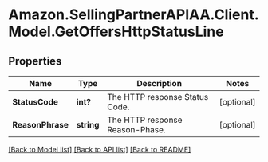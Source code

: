 # Amazon.SellingPartnerAPIAA.Client.Model.GetOffersHttpStatusLine
## Properties

Name | Type | Description | Notes
------------ | ------------- | ------------- | -------------
**StatusCode** | **int?** | The HTTP response Status Code. | [optional] 
**ReasonPhrase** | **string** | The HTTP response Reason-Phase. | [optional] 

[[Back to Model list]](../README.md#documentation-for-models) [[Back to API list]](../README.md#documentation-for-api-endpoints) [[Back to README]](../README.md)

